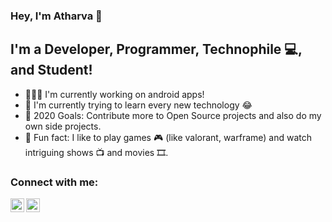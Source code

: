 ### Hey, I'm Atharva 👋

## I'm a Developer, Programmer, Technophile 💻, and Student!
- 👨🏽‍💻 I'm currently working on android apps!
- 🧐 I'm currently trying to learn every new technology 😂
- 🥅 2020 Goals: Contribute more to Open Source projects and also do my own side projects.
- 📓 Fun fact: I like to play games 🎮 (like valorant, warframe) and watch intriguing shows 📺 and movies 🎞. 

### Connect with me:

[<img align="left" alt="iatharva_ | Twitter" width="22px" src="https://cdn.jsdelivr.net/npm/simple-icons@v3/icons/twitter.svg" />][twitter]
[<img align="left" alt="Atharva I | linkedin" width="22px" src="https://cdn.jsdelivr.net/npm/simple-icons@v3/icons/linkedin.svg" />][linkedin]

<br />

[twitter]: https://twitter.com/iatharva_ 
[linkedin]: https://www.linkedin.com/in/iatharva/
